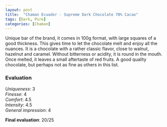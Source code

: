 ```yaml
---
layout: post
title:  "Chaman Ecuador - Supreme Dark Chocolate 70% Cacao"
tags: [Dark, Pure] 
categories: [Chaman]
---
```



Unique bar of the brand, it comes in 100g format, with large squares of a good thickness. This gives time to let the chocolate melt and enjoy all the nuances.
It is a chocolate with a rather classic flavor, close to walnut, hazelnut and caramel. Without bitterness or acidity, it is round in the mouth. Once melted, it leaves a small aftertaste of red fruits.
A good quality chocolate, but perhaps not as fine as others in this list.


### Evaluation

_Uniqueness_: 3  
_Finesse_: 4  
_Comfort_: 4.5  
_Intensity_: 4.5  
_General impression_: 4

**Final evaluation**: 20/25